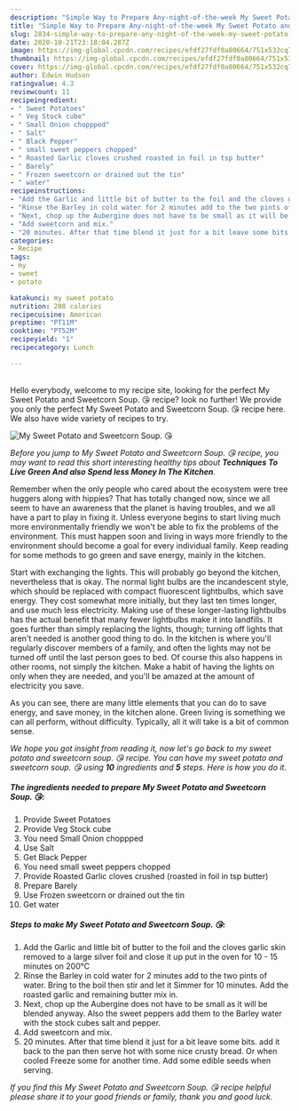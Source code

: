 ```yaml
---
description: "Simple Way to Prepare Any-night-of-the-week My Sweet Potato and Sweetcorn Soup. 😘"
title: "Simple Way to Prepare Any-night-of-the-week My Sweet Potato and Sweetcorn Soup. 😘"
slug: 2834-simple-way-to-prepare-any-night-of-the-week-my-sweet-potato-and-sweetcorn-soup
date: 2020-10-21T23:18:04.287Z
image: https://img-global.cpcdn.com/recipes/efdf27fdf0a80664/751x532cq70/my-sweet-potato-and-sweetcorn-soup-😘-recipe-main-photo.jpg
thumbnail: https://img-global.cpcdn.com/recipes/efdf27fdf0a80664/751x532cq70/my-sweet-potato-and-sweetcorn-soup-😘-recipe-main-photo.jpg
cover: https://img-global.cpcdn.com/recipes/efdf27fdf0a80664/751x532cq70/my-sweet-potato-and-sweetcorn-soup-😘-recipe-main-photo.jpg
author: Edwin Hudson
ratingvalue: 4.3
reviewcount: 11
recipeingredient:
- " Sweet Potatoes"
- " Veg Stock cube"
- " Small Onion choppped"
- " Salt"
- " Black Pepper"
- " small sweet peppers chopped"
- " Roasted Garlic cloves crushed roasted in foil in tsp butter"
- " Barely"
- " Frozen sweetcorn or drained out the tin"
- " water"
recipeinstructions:
- "Add the Garlic and little bit of butter to the foil and the cloves garlic skin removed to a large silver foil and close it up put in the oven for 10 - 15 minutes on 200°C"
- "Rinse the Barley in cold water for 2 minutes add to the two pints of water. Bring to the boil then stir and let it Simmer for 10 minutes. Add the roasted garlic and remaining butter mix in."
- "Next, chop up the Aubergine does not have to be small as it will be blended anyway. Also the sweet peppers add them to the Barley water with the stock cubes salt and pepper."
- "Add sweetcorn and mix."
- "20 minutes. After that time blend it just for a bit leave some bits. add it back to the pan then serve hot with some nice crusty bread. Or when cooled Freeze some for another time. Add some edible seeds when serving."
categories:
- Recipe
tags:
- my
- sweet
- potato

katakunci: my sweet potato 
nutrition: 208 calories
recipecuisine: American
preptime: "PT11M"
cooktime: "PT52M"
recipeyield: "1"
recipecategory: Lunch

---
```

<br>
Hello everybody, welcome to my recipe site, looking for the perfect My Sweet Potato and Sweetcorn Soup. 😘 recipe? look no further! We provide you only the perfect My Sweet Potato and Sweetcorn Soup. 😘 recipe here. We also have wide variety of recipes to try.
<br>


![My Sweet Potato and Sweetcorn Soup. 😘](https://img-global.cpcdn.com/recipes/efdf27fdf0a80664/751x532cq70/my-sweet-potato-and-sweetcorn-soup-😘-recipe-main-photo.jpg)

<i>Before you jump to My Sweet Potato and Sweetcorn Soup. 😘 recipe, you may want to read this short interesting healthy tips about 
<strong>Techniques To Live Green And also Spend less Money In The Kitchen</strong>.</i>
</br>

Remember when the only people who cared about the ecosystem were tree huggers along with hippies? That has totally changed now, since we all seem to have an awareness that the planet is having troubles, and we all have a part to play in fixing it. Unless everyone begins to start living much more environmentally friendly we won't be able to fix the problems of the environment. This must happen soon and living in ways more friendly to the environment should become a goal for every individual family. Keep reading for some methods to go green and save energy, mainly in the kitchen.

Start with exchanging the lights. This will probably go beyond the kitchen, nevertheless that is okay. The normal light bulbs are the incandescent style, which should be replaced with compact fluorescent lightbulbs, which save energy. They cost somewhat more initially, but they last ten times longer, and use much less electricity. Making use of these longer-lasting lightbulbs has the actual benefit that many fewer lightbulbs make it into landfills. It goes further than simply replacing the lights, though; turning off lights that aren't needed is another good thing to do. In the kitchen is where you'll regularly discover members of a family, and often the lights may not be turned off until the last person goes to bed. Of course this also happens in other rooms, not simply the kitchen. Make a habit of having the lights on only when they are needed, and you'll be amazed at the amount of electricity you save.

As you can see, there are many little elements that you can do to save energy, and save money, in the kitchen alone. Green living is something we can all perform, without difficulty. Typically, all it will take is a bit of common sense.


<i>We hope you got insight from reading it, now let's go back to my sweet potato and sweetcorn soup. 😘 recipe. You can have my sweet potato and sweetcorn soup. 😘 using <strong>10</strong> ingredients and <strong>5</strong> steps. Here is how you do it.
</i>

##### The ingredients needed to prepare My Sweet Potato and Sweetcorn Soup. 😘:

1. Provide  Sweet Potatoes
1. Provide  Veg Stock cube
1. You need  Small Onion choppped
1. Use  Salt
1. Get  Black Pepper
1. You need  small sweet peppers chopped
1. Provide  Roasted Garlic cloves crushed (roasted in foil in tsp butter)
1. Prepare  Barely
1. Use  Frozen sweetcorn or drained out the tin
1. Get  water


##### Steps to make My Sweet Potato and Sweetcorn Soup. 😘:

1. Add the Garlic and little bit of butter to the foil and the cloves garlic skin removed to a large silver foil and close it up put in the oven for 10 - 15 minutes on 200°C
1. Rinse the Barley in cold water for 2 minutes add to the two pints of water. Bring to the boil then stir and let it Simmer for 10 minutes. Add the roasted garlic and remaining butter mix in.
1. Next, chop up the Aubergine does not have to be small as it will be blended anyway. Also the sweet peppers add them to the Barley water with the stock cubes salt and pepper.
1. Add sweetcorn and mix.
1. 20 minutes. After that time blend it just for a bit leave some bits. add it back to the pan then serve hot with some nice crusty bread. Or when cooled Freeze some for another time. Add some edible seeds when serving.


<i>If you find this My Sweet Potato and Sweetcorn Soup. 😘 recipe helpful please share it to your good friends or family, thank you and good luck.</i>
